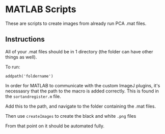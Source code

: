 # MATLAB Scripts

These are scripts to create images from already run PCA .mat files.

## Instructions
All of your .mat files should be in 1 directory (the folder can have other things as well). 

To run:
```
addpath('foldername')
```

In order for MATLAB to communicate with the custom ImageJ plugins, it's necessasry that the path to the macro is added correctly. This is found in the `sortandregister.m` file.

Add this to the path, and navigate to the folder containing the .mat files. 

Then use `createImages` to create the black and white `.png` files

From that point on it should be automated fully. 